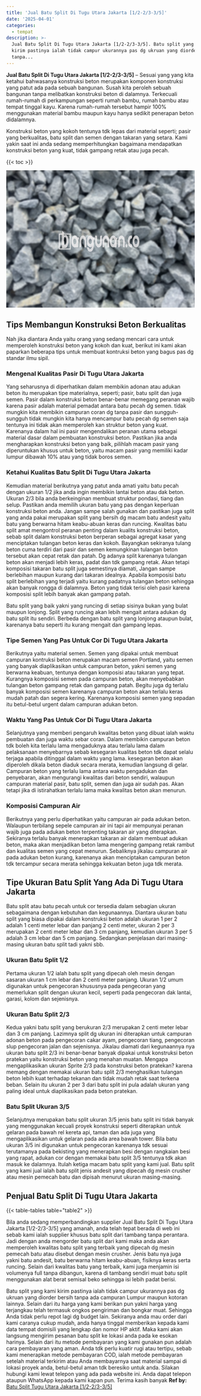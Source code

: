 ```yaml
---
title: 'Jual Batu Split Di Tugu Utara Jakarta [1/2-2/3-3/5]'
date: '2025-04-01'
categories:
  - tempat
description: >-
  Jual Batu Split Di Tugu Utara Jakarta [1/2-2/3-3/5]. Batu split yang kami
  kirim pastinya ialah tidak campur ukurannya pas dg ukruan yang diorder bersih
  tanpa...
---
```


**Jual Batu Split Di Tugu Utara Jakarta \[1/2-2/3-3/5\]** – Sesuai yang yang kita ketahui bahwasanya konstruksi beton merupakan komponen konstruksi yang patut ada pada sebuah bangunan. Susah kita peroleh sebuah bangunan tanpa melibatkan konstruksi beton di dalamnya. Terkecuali rumah-rumah di perkampungan seperti rumah bambu, rumah bambu atau tempat tinggal kayu. Karena rumah-rumah tersebut hampir 100% menggunakan material bambu maupun kayu hanya sedikit penerapan beton didalamnya.

Konstruksi beton yang kokoh tentunya tdk lepas dari material seperti; pasir yang berkualitas, batu split dan semen dengan takaran yang setara. Kami yakin saat ini anda sedang memperhitungkan bagaimana mendapatkan konstruksi beton yang kuat, tidak gampang retak atau juga pecah.

{{< toc >}}

![Jual Batu Split Di Tugu Utara Jakarta [1/2-2/3-3/5]](/images/jual-batu-split-35.png)

## Tips Membangun Konstruksi Beton Berkualitas

Nah jika diantara Anda yaitu orang yang sedang mencari cara untuk memperoleh konstruksi beton yang kokoh dan kuat, berikut ini kami akan paparkan beberapa tips untuk membuat kontruksi beton yang bagus pas dg standar ilmu sipil.

### Mengenal Kualitas Pasir Di Tugu Utara Jakarta

Yang seharusnya di diperhatikan dalam membikin adonan atau adukan beton itu merupakan tipe materialnya, seperti; pasir, batu split dan juga semen. Pasir dalam konstruksi beton benar-benar memegang peranan wajib karena pasir adalah material pemadat antara batu pecah dg semen. tidak mungkin kita membikin campuran coran dg tanpa pasir dan sungguh-sungguh tidak mungkin kita hanya mencampur batu pecah dg semen saja tentunya ini tidak akan memperoleh kan struktur beton yang kuat. Karenanya dalam hal ini pasir mengendalikan peranan utama sebagai material dasar dalam pembuatan konstruksi beton. Pastikan jika anda mengharapkan konstruksi beton yang baik, pilihlah macam pasir yang diperuntukan khusus untuk beton, yaitu macam pasir yang memiliki kadar lumpur dibawah 10% atau yang tidak boros semen.

### Ketahui Kualitas Batu Split Di Tugu Utara Jakarta

Kemudian material berikutnya yang patut anda amati yaitu batu pecah dengan ukuran 1/2 jika anda ingin membikin lantai beton atau dak beton. Ukuran 2/3 bila anda berkeinginan membuat struktur pondasi, tiang dan selup. Pastikan anda memilih ukuran batu yang pas dengan keperluan konstruksi beton anda. Jangan sampe salah gunakan dan pastikan juga split yang anda pakai merupakan split yang bersih dg macam batu andesit yaitu batu yang berwarna hitam keabu-abuan keras dan runcing. Kwalitas batu split amat mengontrol peranan penting dalam kualits konstruksi beton, sebab split dalam konstruksi beton berperan sebagai agregat kasar yang menciptakan tulangan beton keras dan kokoh. Bayangkan sekiranya tulang beton cuma terdiri dari pasir dan semen kemungkinan tulangan beton tersebut akan cepat retak dan patah. Dg adanya split karenanya tulangan beton akan menjadi lebih keras, padat dan tdk gampang retak. Akan tetapi komposisi takaran batu split juga semestinya diamati, Jangan sampe berlebihan maupun kurang dari takaran idealnya. Apabila komposisi batu split berlebihan yang terjadi yaitu kurang padatnya tulangan beton sehingga akan banyak rongga di dalamnya. Beton yang tidak terisi oleh pasir karena komposisi split lebih banyak akan gampang patah.

Batu split yang baik yakni yang runcing di setiap sisinya bukan yang bulat maupun lonjong. Split yang runcing akan lebih mengait antara adukan dg batu split itu sendiri. Berbeda dengan batu split yang lonjong ataupun bulat, karenanya batu seperti itu kurang mengait dan gampang lepas.

### Tipe Semen Yang Pas Untuk Cor Di Tugu Utara Jakarta

Berikutnya yaitu material semen. Semen yang dipakai untuk membuat campuran kontruksi beton merupakan macam semen Portland, yaitu semen yang banyak diaplikasikan untuk campuran beton, yakni semen yang berwarna keabuan, tentunya dengan komposisi atau takaran yang tepat. Kurangnya komposisi semen pada campuran beton, akan menyebabkan tulangan beton gampang retak dan gampang patah. Begitu juga dg terlalu banyak komposisi semen karenanya campuran beton akan terlalu keras mudah patah dan segera kering. Karenanya komposisi semen yang sepadan itu betul-betul urgent dalam campuran adukan beton.

### Waktu Yang Pas Untuk Cor Di Tugu Utara Jakarta

Selanjutnya yang memberi pengaruh kwalitas beton yang dibuat ialah waktu pembuatan dan juga waktu sebar coran. Dalam membikin campuran beton tdk boleh kita terlalu lama mengaduknya atau terlalu lama dalam pelaksanaan menyebarnya sebab kesegaran kualitas beton tdk dapat selalu terjaga apabila ditinggal dalam waktu yang lama. kesegaran beton akan diperoleh dikala beton diaduk secara merata, kemudian langsung di gelar. Campuran beton yang terlalu lama antara waktu pengadukan dan penyebaran, akan mengurangi kwalitas dari beton sendiri, walaupun campuran material pasir, batu split, semen dan juga air sudah pas. Akan tetapi jika di istirahatkan terlalu lama maka kwalitas beton akan menurun.

### Komposisi Campuran Air

Berikutnya yang perlu diperhatikan yaitu campuran air pada adukan beton. Walaupun terbilang sepele campuran air ini tapi air mempunyai peranan wajib juga pada adukan beton terpenting takaran air yang diterapkan. Sekiranya terlalu banyak menerapkan takaran air dalam membuat adukan beton, maka akan menjadikan beton lama mengering gampang retak rambut dan kualitas semen yang cepat menurun. Sebaliknya jikalau campuran air pada adukan beton kurang, karenanya akan menciptakan campuran beton tdk tercampur secara merata sehingga kekuatan beton juga tdk merata.

## Tipe Ukuran Batu Split Yang Ada Di Tugu Utara Jakarta

Batu split atau batu pecah untuk cor tersedia dalam sebagian ukuran sebagaimana dengan kebutuhan dan kegunaannya. Diantara ukuran batu split yang biasa dipakai dalam konstruksi beton adalah ukuran 1 per 2 adalah 1 centi meter lebar dan panjang 2 centi meter, ukuran 2 per 3 merupakan 2 centi meter lebar dan 3 cm panjang, kemudian ukuran 3 per 5 adalah 3 cm lebar dan 5 cm panjang. Sedangkan penjelasan dari masing-masing ukuran batu split tadi yakni sbb.

### Ukuran Batu Split 1/2

Pertama ukuran 1/2 ialah batu split yang dipecah oleh mesin dengan sasaran ukuran 1 cm lebar dan 2 centi meter panjang. Ukuran 1/2 umum digunakan untuk pengecoran khususnya pada pengecoran yang memerlukan split dengan ukuran kecil, seperti pada pengecoran dak lantai, garasi, kolom dan sejenisnya.

### Ukuran Batu Split 2/3

Kedua yakni batu split yang berukuran 2/3 merupakan 2 centi meter lebar dan 3 cm panjang. Lazimnya split dg ukuran ini diterapkan untuk campuran adonan beton pada pengecoran cakar ayam, pengecoran tiang, pengecoran slup pengecoran jalan dan sejenisnya. Jikalau diamati dari kegunaannya nya ukuran batu split 2/3 ini benar-benar banyak dipakai untuk konstruksi beton pratekan yaitu konstruksi beton yang menahan muatan. Mengapa mengaplikasikan ukuran Sprite 2/3 pada konstruksi beton pratekan? karena memang dengan memakai ukuran batu split 2/3 menghasilkan tulangan beton lebih kuat terhadap tekanan dan tidak mudah retak saat terkena beban. Selain itu ukuran 2 per 3 dari batu split ini pula adalah ukuran yang paling ideal untuk diaplikasikan pada beton pratekan.

### Batu Split Ukuran 3/5

Selanjutnya merupakan batu split ukuran 3/5 jenis batu split ini tidak banyak yang menggunakan kecuali proyek konstruksi seperti diterapkan untuk gelaran pada bawah rel kereta api, taman dan ada juga yang mengaplikasikan untuk gelaran pada ada area bawah tower. Bila batu ukuran 3/5 ini digunakan untuk pengecoran karenanya tdk sesuai terutamanya pada bekisting yang menerapkan besi dengan rangkaian besi yang rapat, adukan cor dengan memakai batu split 3/5 tentunya tdk akan masuk ke dalamnya. Itulah ketiga macam batu split yang kami jual. Batu split yang kami jual ialah batu split jenis andesit yang dipecah dg mesin crusher atau mesin pemecah batu dan dipisah menurut ukuran masing-masing.

## Penjual Batu Split Di Tugu Utara Jakarta

{{< table-tables table="table2" >}}

Bila anda sedang memperbandingkan supplier Jual Batu Split Di Tugu Utara Jakarta \[1/2-2/3-3/5\] yang amanah, anda telah tepat berada di web ini sebab kami ialah supplier khusus batu split dari tambang tanpa perantara. Jadi dengan anda mengorder batu split dari kami maka anda akan memperoleh kwalitas batu split yang terbaik yang dipecah dg mesin pemecah batu atau disebut dengan mesin crusher. Jenis batu nya juga yakni batu andesit, batu berwarna hitam keabu-abuan, fisiknya keras serta runcing. Selain dari kwalitas batu yang terbaik, kami juga menjamin isi volumenya full tanpa dibangun, karena di tambang sendiri muat batu split menggunakan alat berat semisal beko sehingga isi lebih padat berisi.

Batu split yang kami kirim pastinya ialah tidak campur ukurannya pas dg ukruan yang diorder bersih tanpa ada campuran Lumpur maupun kotoran lainnya. Selain dari itu harga yang kami berikan pun yakni harga yang terjangkau telah termasuk ongkos pengiriman dan bongkar muat. Sehingga Anda tidak perlu repot lagi dg budget lain. Sekiranya anda mau order dari kami caranya cukup mudah, anda hanya tinggal memberikan kepada kami data tempat domisili yang lengkap dan nomor HP aktif. Maka kami akan langsung mengirim pesanan batu split ke lokasi anda pada ke esokan harinya. Selain dari itu metode pembayaran yang kami gunakan pun adalah cara pembayaran yang aman. Anda tdk perlu kuatir rugi atau tertipu, sebab kami menerapkan metode pembayaran COD, ialah metode pembayaran setelah material terkirim atau Anda membayarnya saat material sampai di lokasi proyek anda, betul-betul aman tdk beresiko untuk anda. Silakan hubungi kami lewat telepon yang ada pada website ini. Anda dapat telepon ataupun WhatsApp kepada kami kapan pun. Terima kasih banyak
**Ref by:** [Batu Split Tugu Utara Jakarta [1/2-2/3-3/5]](https://id.wikipedia.org/wiki/Batu)

